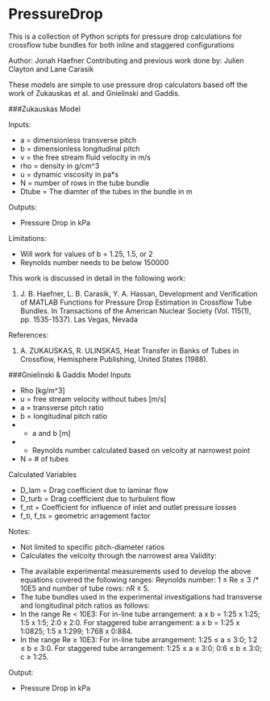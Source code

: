 # PressureDrop
This is a collection of Python scripts for pressure drop calculations for crossflow tube bundles for both inline and staggered configurations

Author: Jonah Haefner
Contributing and previous work done by: Julien Clayton and Lane Carasik

These models are simple to use pressure drop calculators based off the work of Zukauskas et al. and Gnielinski and Gaddis.

###Zukauskas Model

Inputs:
- a = dimensionless transverse pitch
- b = dimensionless longitudinal pitch
- v = the free stream fluid velocity in m/s 
- rho = density in g/cm^3
- u = dynamic viscosity in pa*s
- N = number of rows in the tube bundle 
- Dtube = The diamter of the tubes in the bundle in m

Outputs:
- Pressure Drop in kPa

Limitations:
- Will work for values of b = 1.25, 1.5, or 2
- Reynolds number needs to be below 150000

This work is discussed in detail in the following work:

1. J. B. Haefner, L. B. Carasik, Y. A. Hassan, Development and Verification of MATLAB Functions for Pressure Drop Estimation in Crossflow Tube Bundles. In Transactions of the American Nuclear Society (Vol. 115(1), pp. 1535-1537). Las Vegas, Nevada

References:
1. A. ZUKAUSKAS, R. ULINSKAS, Heat Transfer in Banks of Tubes in Crossflow, Hemisphere Publishing, United States (1988).

###Gnielinski & Gaddis Model
Inputs
- Rho [kg/m^3]
- u = free stream velocity without tubes [m/s]
- a = transverse pitch ratio
- b = longitudinal pitch ratio
- - a and b [m]
- - Reynolds number calculated based on velcoity at narrowest point
- N = # of tubes

Calculated Variables
- D_lam = Drag coefficient due to laminar flow
- D_turb = Drag coefficient due to turbulent flow
- f_nt = Coefficient for influence of inlet and outlet pressure losses
- f_ti, f_ts = geometric arragement factor  

Notes:
- Not limited to specific pitch-diameter ratios
- Calculates the velcoity through the narrowest area
Validity:
* The available experimental measurements used to develop the above equations covered the following ranges: Reynolds number: 1 ≤ Re ≤ 3 /* 10E5 and number of tube rows: nR ≥  5.
* The tube bundles used in the experimental investigations had transverse and longitudinal pitch ratios as follows: 
 * In the range Re < 10E3: For in-line tube arrangement: a x b = 1:25 x 1:25; 1:5 x 1:5; 2:0 x 2:0. For staggered tube arrangement: a x b = 1:25 x 1:0825; 1:5 x 1:299; 1:768 x 0:884.
 * In the range Re ≥ 10E3: For in-line tube arrangement: 1:25 ≤ a ≤ 3:0; 1:2 ≤  b ≤  3:0. For staggered tube arrangement: 1:25 ≤  a ≤  3:0; 0:6 ≤  b ≤  3:0; c ≥ 1:25.

Output:
- Pressure Drop in kPa
